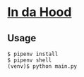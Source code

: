 # [In da Hood](https://www.youtube.com/watch?v=9tIISijp10c)

## Usage

```
$ pipenv install
$ pipenv shell
(venv)$ python main.py
```
